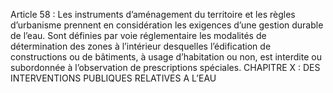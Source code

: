 Article 58 : Les instruments d’aménagement du territoire et les règles d’urbanisme prennent en considération les exigences d’une gestion durable de l’eau.
Sont définies par voie réglementaire les modalités de détermination des zones à l’intérieur desquelles l’édification de constructions ou de bâtiments, à usage d’habitation ou non, est interdite ou subordonnée à l’observation de prescriptions spéciales.
CHAPITRE X : DES INTERVENTIONS PUBLIQUES RELATIVES A L’EAU